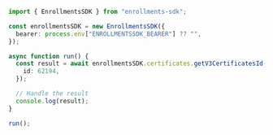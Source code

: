 <!-- Start SDK Example Usage [usage] -->
```typescript
import { EnrollmentsSDK } from "enrollments-sdk";

const enrollmentsSDK = new EnrollmentsSDK({
  bearer: process.env["ENROLLMENTSSDK_BEARER"] ?? "",
});

async function run() {
  const result = await enrollmentsSDK.certificates.getV3CertificatesId({
    id: 62194,
  });

  // Handle the result
  console.log(result);
}

run();

```
<!-- End SDK Example Usage [usage] -->